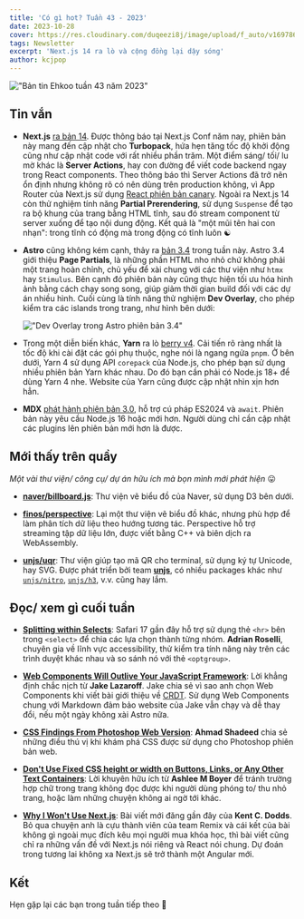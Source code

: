 ```yaml
---
title: 'Có gì hot? Tuần 43 - 2023'
date: 2023-10-28
cover: https://res.cloudinary.com/duqeezi8j/image/upload/f_auto/v1697868608/ehkoo/newsletters/w43-2023.png
tags: Newsletter
excerpt: 'Next.js 14 ra lò và cộng đồng lại dậy sóng'
author: kcjpop
---
```


!["Bản tin Ehkoo tuần 43 năm 2023"](https://res.cloudinary.com/duqeezi8j/image/upload/f_auto/v1697868608/ehkoo/newsletters/w43-2023.png)

## Tin vắn

- **Next.js** [ra bản 14](https://nextjs.org/blog/next-14). Được thông báo tại Next.js Conf năm nay, phiên bản này mang đến cập nhật cho **Turbopack**, hứa hẹn tăng tốc độ khởi động cũng như cập nhật code với rất nhiều phần trăm. Một điểm sáng/ tối/ lu mờ khác là **Server Actions**, hay con đường để viết code backend ngay trong React components. Theo thông báo thì Server Actions đã trở nên ổn định nhưng không rõ có nên dùng trên production không, vì App Router của Next.js sử dụng [React phiên bản canary](https://twitter.com/reactjs/status/1716573234160967762). Ngoài ra Next.js 14 còn thử nghiệm tính năng **Partial Prerendering**, sử dụng `Suspense` để tạo ra bộ khung của trang bằng HTML tĩnh, sau đó stream component từ server xuống để tạo nội dung động. Kết quả là "một mũi tên hai con nhạn": trong tĩnh có động mà trong động có tĩnh luôn ☯️

- **Astro** cũng không kém cạnh, thảy ra [bản 3.4](https://astro.build/blog/astro-340/) trong tuần này. Astro 3.4 giới thiệu **Page Partials**, là những phần HTML nho nhỏ chứ không phải một trang hoàn chỉnh, chủ yếu để xài chung với các thư viện như `htmx` hay `Stimulus`. Bên cạnh đó phiên bản này cũng thực hiện tối ưu hóa hình ảnh bằng cách chạy song song, giúp giảm thời gian build đối với các dự án nhiều hình. Cuối cùng là tính năng thử nghiệm **Dev Overlay**, cho phép kiểm tra các islands trong trang, như hình bên dưới:

  !["Dev Overlay trong Astro phiên bản 3.4"](https://res.cloudinary.com/duqeezi8j/image/upload/v1698388923/ehkoo/dev-overlay-3.4.11b1601d.webp)

- Trong một diễn biến khác, **Yarn** ra lò [berry v4](https://yarnpkg.com/blog/release/4.0). Cải tiến rõ ràng nhất là tốc độ khi cài đặt các gói phụ thuộc, nghe nói là ngang ngửa `pnpm`. Ở bên dưới, Yarn 4 sử dụng API `corepack` của Node.js, cho phép bạn sử dụng nhiều phiên bản Yarn khác nhau. Do đó bạn cần phải có Node.js 18+ để dùng Yarn 4 nhe. Website của Yarn cũng được cập nhật nhìn xịn hơn hẳn.

- **MDX** [phát hành phiên bản 3.0](https://mdxjs.com/blog/v3/), hỗ trợ cú pháp ES2024 và `await`. Phiên bản này yêu cầu Node.js 16 hoặc mới hơn. Người dùng chỉ cần cập nhật các plugins lên phiên bản mới hơn là được.

## Mới thấy trên quầy

_Một vài thư viện/ công cụ/ dự án hữu ích mà bọn mình mới phát hiện_ 😛

- [**naver/billboard.js**](https://github.com/naver/billboard.js): Thư viện vẽ biểu đồ của Naver, sử dụng D3 bên dưới.

- [**finos/perspective**](https://github.com/finos/perspective): Lại một thư viện vẽ biểu đồ khác, nhưng phù hợp để làm phân tích dữ liệu theo hướng tương tác. Perspective hỗ trợ streaming tập dữ liệu lớn, được viết bằng C++ và biên dịch ra WebAssembly.

- [**unjs/uqr**](https://github.com/unjs/uqr): Thư viện giúp tạo mã QR cho terminal, sử dụng ký tự Unicode, hay SVG. Được phát triển bởi team [**unjs**](https://github.com/unjs), có nhiều packages khác như [`unjs/nitro`](https://github.com/unjs/nitro), [`unjs/h3`](https://github.com/unjs/h3), v.v. cũng hay lắm.

## Đọc/ xem gì cuối tuần

- [**Splitting within Selects**](https://adrianroselli.com/2023/10/splitting-within-selects.html): Safari 17 gần đây hỗ trợ sử dụng thẻ `<hr>` bên trong `<select>` để chia các lựa chọn thành từng nhóm. **Adrian Roselli**, chuyên gia về lĩnh vực accessibility, thử kiểm tra tính năng này trên các trình duyệt khác nhau và so sánh nó với thẻ `<optgroup>`.

- [**Web Components Will Outlive Your JavaScript Framework**](https://jakelazaroff.com/words/web-components-will-outlive-your-javascript-framework/): Lời khẳng định chắc nịch từ **Jake Lazaroff**. Jake chia sẻ vì sao anh chọn Web Components khi viết bài giới thiệu về [CRDT](https://jakelazaroff.com/words/an-interactive-intro-to-crdts/). Sử dụng Web Components chung với Markdown đảm bảo website của Jake vẫn chạy và dễ thay đổi, nếu một ngày không xài Astro nữa.

- [**CSS Findings From Photoshop Web Version**](https://ishadeed.com/article/photoshop-web-css/): **Ahmad Shadeed** chia sẻ những điều thú vị khi khám phá CSS được sử dụng cho Photoshop phiên bản web.

- [**Don't Use Fixed CSS height or width on Buttons, Links, or Any Other Text Containers**](https://ashleemboyer.com/blog/don-t-use-fixed-css-height-or-width-on-text-containers): Lời khuyên hữu ích từ **Ashlee M Boyer** để tránh trường hợp chữ trong trang không đọc được khi người dùng phóng to/ thu nhỏ trang, hoặc làm những chuyện không ai ngờ tới khác.

- [**Why I Won't Use Next.js**](https://www.epicweb.dev/why-i-wont-use-nextjs): Bài viết mới đăng gần đây của **Kent C. Dodds**. Bỏ qua chuyện anh là cựu thành viên của team Remix và cái kết của bài không gì ngoài mục đích kêu mọi người mua khóa học, thì bài viết cũng chỉ ra những vấn đề với Next.js nói riêng và React nói chung. Dự đoán trong tương lai không xa Next.js sẽ trở thành một Angular mới.

## Kết

Hẹn gặp lại các bạn trong tuần tiếp theo 👋
